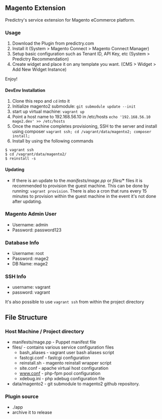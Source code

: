 ## Magento Extension 

Predictry's service extension for Magento eCommerce platform.

### Usage
1. Download the Plugin from predictry.com
2. Install it (System > Magento Connect > Magento Connect Manager)
3. Setup basic configuration such as Tenant ID, API Key, etc (System > Predictry Recommendation)
4. Create widget and place it on any template you want. (CMS > Widget > Add New Widget Instance)

Enjoy!

#### DevEnv Installation
1. Clone this repo and `cd` into it
2. Initialize magento2 submodule: `git submodule update --init`
3. start up virtual machine: `vagrant up`
4. Point a host name to 192.168.56.10 in /etc/hosts `echo '192.168.56.10 mage2.dev' >> /etc/hosts`
5. Once the machine completes provisioning, SSH to the server and install using composer `vagrant ssh; cd /vagrant/data/magento2; composer install;`
6. Install by using the following commands

```
$ vagrant ssh
$ cd /vagrant/data/magento2/
$ reinstall -s
```

#### Updating

* If there is an update to the *manifests/mage.pp* or *files/** files it is recommended to provision the guest machine. This can be done by running: `vagrant provision`. There is also a cron that runs every 15 minutes to 
provision within the guest machine in the event it's not done after updating. 


### Magento Admin User
* Username: admin
* Password: password123

### Database Info
* Username: root
* Password: mage2
* DB Name: mage2

### SSH Info
* username: vagrant
* password: vagrant 

It's also possible to use `vagrant ssh` from within the project directory

## File Structure

### Host Machine / Project directory
* manifests/mage.pp - Puppet manifest file
* files/ - contains various service configuration files
  * bash_aliases - vagrant user bash aliases script
  * fastcgi.conf - fastcgi configuration
  * reinstall.sh - magento reinstall wrapper script
  * site.conf - apache virtual host configuration
  * www.conf - php-fpm pool configuration
  * xdebug.ini - php xdebug configuration file
* data/magento2 - git submodule to magento2 github repository. 
 

### Plugin source 
* ./app
* archive it to release 

